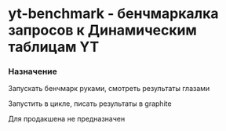 # yt-benchmark - бенчмаркалка запросов к Динамическим таблицам YT

### Назначение

Запускать бенчмарк руками, смотреть результаты глазами

Запустить в цикле, писать результаты в graphite

Для продакшена не предназначен
